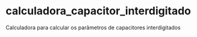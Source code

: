 # calculadora_capacitor_interdigitado
Calculadora para calcular os parâmetros de capacitores interdigitados
